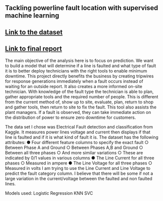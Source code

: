 ## Tackling powerline fault location with supervised machine learning
## [Link to the dataset](https://www.kaggle.com/datasets/esathyaprakash/electrical-fault-detection-and-classification)

## [Link to final report](https://docs.google.com/document/d/1mjoQEIyxzc1QiHSIAmltiGrD6pOn2O9eqoP4XNtfSpE/edit?usp=sharing)


The main objective of the analysis here is to focus on prediction. We want to build a model that will determine if a line is faulted and what type of fault it is to better deploy technicians with the right tools to enable minimum downtime.
This project directly benefits the business by creating tripwires for response generations immediately when a fault occurs instead of waiting for an outside report.
It also creates a more informed on-site technician. With knowledge of the fault type the technician is able to plan, gather appropriate tools and the required number of people. This is different from the current method of, show up to site, evaluate, plan, return to shop and gather tools, then return to site to fix the fault.
This tool also assists the plant managers. If a fault is observed, they can take immediate action on the distribution of power to ensure zero downtime for customers.


The data set I chose was Electrical Fault detection and classification from Kaggle. It measures power lines voltage and current then displays if that line is faulted and if it is what kind of fault it is.
The dataset has the following attributes:
● Four different feature columns to specify the exact fault
○ Between Phase A and Ground
○ Between Phases A,B and Ground
○ Between all three phases
○ And more similar variations
○ These are indicated by 0/1 values in various columns
● The Line Current for all three phases
○ Measured in ampere
● The Line Voltage for all three phases ○ Measured in volts
I am trying to use the Line Current and Line Voltage to predict the fault category column. I believe that there will be some if not a large variation in the current/voltage between the faulted and non faulted lines.

Models used:
Logistic Regression
KNN
SVC